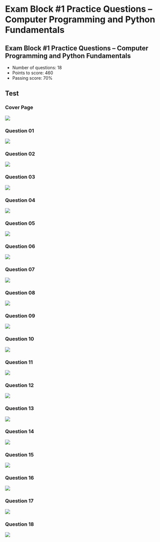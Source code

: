 # Exam Block #1 Practice Questions – Computer Programming and Python Fundamentals

## Exam Block #1 Practice Questions – Computer Programming and Python Fundamentals

* Number of questions: 18
* Points to score: 460
* Passing score: 70%

## Test

### Cover Page

![](<../../../../.gitbook/assets/Exam Block #1 Practice Questions – Computer Programming and Python Fundamentals 00.png>)

### Question 01&#x20;

![](<../../../../.gitbook/assets/Exam Block #1 Practice Questions – Computer Programming and Python Fundamentals 01.png>)

### Question 02&#x20;

![](<../../../../.gitbook/assets/Exam Block #1 Practice Questions – Computer Programming and Python Fundamentals 02.png>)

### Question 03

![](<../../../../.gitbook/assets/Exam Block #1 Practice Questions – Computer Programming and Python Fundamentals 03.png>)

### Question 04

![](<../../../../.gitbook/assets/Exam Block #1 Practice Questions – Computer Programming and Python Fundamentals 04.png>)

### Question 05

![](<../../../../.gitbook/assets/Exam Block #1 Practice Questions – Computer Programming and Python Fundamentals 05.png>)

### Question 06

![](<../../../../.gitbook/assets/Exam Block #1 Practice Questions – Computer Programming and Python Fundamentals 06.png>)

### Question 07

![](<../../../../.gitbook/assets/Exam Block #1 Practice Questions – Computer Programming and Python Fundamentals 07.png>)

### Question 08

![](<../../../../.gitbook/assets/Exam Block #1 Practice Questions – Computer Programming and Python Fundamentals 08.png>)

### Question 09

![](<../../../../.gitbook/assets/Exam Block #1 Practice Questions – Computer Programming and Python Fundamentals 09.png>)

### Question 10

![](<../../../../.gitbook/assets/Exam Block #1 Practice Questions – Computer Programming and Python Fundamentals 10.png>)

### Question 11

![](<../../../../.gitbook/assets/Exam Block #1 Practice Questions – Computer Programming and Python Fundamentals 11.png>)

### Question 12

![](<../../../../.gitbook/assets/Exam Block #1 Practice Questions – Computer Programming and Python Fundamentals 12.png>)

### Question 13

![](<../../../../.gitbook/assets/Exam Block #1 Practice Questions – Computer Programming and Python Fundamentals 13.png>)

### Question 14

![](<../../../../.gitbook/assets/Exam Block #1 Practice Questions – Computer Programming and Python Fundamentals 14.png>)

### Question 15

![](<../../../../.gitbook/assets/Exam Block #1 Practice Questions – Computer Programming and Python Fundamentals 15.png>)

### Question 16

![](<../../../../.gitbook/assets/Exam Block #1 Practice Questions – Computer Programming and Python Fundamentals 16.png>)

### Question 17

![](<../../../../.gitbook/assets/Exam Block #1 Practice Questions – Computer Programming and Python Fundamentals 17.png>)

### Question 18

![](<../../../../.gitbook/assets/Exam Block #1 Practice Questions – Computer Programming and Python Fundamentals 18.png>)

